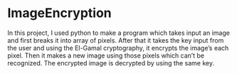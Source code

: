 # ImageEncryption

In this project, I used python to make a program which takes input an image and first breaks it into array of pixels. After that it takes the key input from the user and using the El-Gamal cryptography, it encrypts the image’s each pixel. Then it makes a new image using those pixels which can’t be recognized. The encrypted image is decrypted by using the same key.
